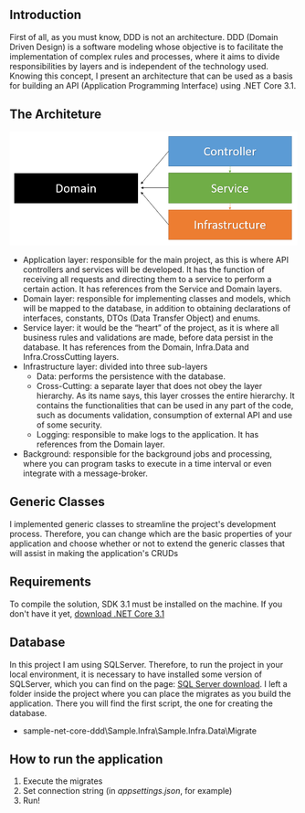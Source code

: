 ## Introduction

First of all, as you must know, DDD is not an architecture. DDD (Domain Driven Design) is a software modeling whose objective is to facilitate the implementation of complex rules and processes, where it aims to divide responsibilities by layers and is independent of the technology used. Knowing this concept, I present an architecture that can be used as a basis for building an API (Application Programming Interface) using .NET Core 3.1.

## The Architeture

![Architeture of the project](docs/Project_Architeture.PNG)

- Application layer: responsible for the main project, as this is where API controllers and services will be developed. It has the function of receiving all requests and directing them to a service to perform a certain action. It has references from the Service and Domain layers.
- Domain layer: responsible for implementing classes and models, which will be mapped to the database, in addition to obtaining declarations of interfaces, constants, DTOs (Data Transfer Object) and enums.
- Service layer: it would be the “heart” of the project, as it is where all business rules and validations are made, before data persist in the database. 
It has references from the Domain, Infra.Data and Infra.CrossCutting layers.
- Infrastructure layer: divided into three sub-layers
    - Data: performs the persistence with the database.
    - Cross-Cutting: a separate layer that does not obey the layer hierarchy. As its name says, this layer crosses the entire hierarchy. It contains the functionalities that can be used in any part of the code, such as documents validation, consumption of external API and use of some security.
    - Logging: responsible to make logs to the application.
It has references from the Domain layer.
- Background: responsible for the background jobs and processing, where you can program tasks to execute in a time interval or even integrate with a message-broker.

## Generic Classes

I implemented generic classes to streamline the project's development process. Therefore, you can change which are the basic properties of your application and choose whether or not to extend the generic classes that will assist in making the application's CRUDs

## Requirements

To compile the solution, SDK 3.1 must be installed on the machine. If you don't have it yet, [download .NET Core 3.1](https://dotnet.microsoft.com/download/dotnet-core/3.1)

## Database

In this project I am using SQLServer. Therefore, to run the project in your local environment, it is necessary to have installed some version of SQLServer, which you can find on the page: [SQL Server download](https://www.microsoft.com/en-us/sql-server/sql-server-downloads). I left a folder inside the project where you can place the migrates as you build the application. There you will find the first script, the one for creating the database.

- sample-net-core-ddd\Sample.Infra\Sample.Infra.Data\Migrate

## How to run the application

1. Execute the migrates
2. Set connection string (in *appsettings.json*, for example)
3. Run!
